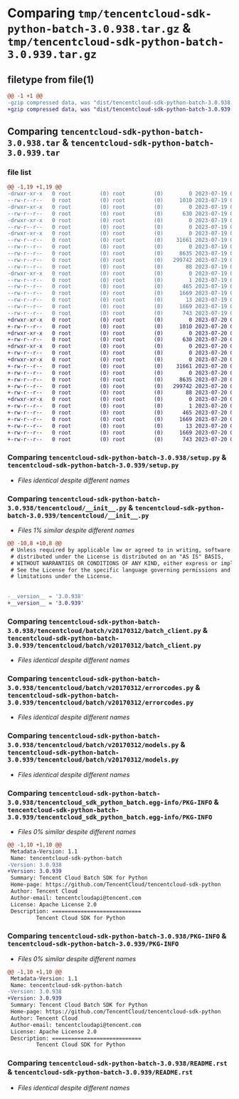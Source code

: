 # Comparing `tmp/tencentcloud-sdk-python-batch-3.0.938.tar.gz` & `tmp/tencentcloud-sdk-python-batch-3.0.939.tar.gz`

## filetype from file(1)

```diff
@@ -1 +1 @@
-gzip compressed data, was "dist/tencentcloud-sdk-python-batch-3.0.938.tar", last modified: Wed Jul 19 00:21:36 2023, max compression
+gzip compressed data, was "dist/tencentcloud-sdk-python-batch-3.0.939.tar", last modified: Thu Jul 20 00:17:53 2023, max compression
```

## Comparing `tencentcloud-sdk-python-batch-3.0.938.tar` & `tencentcloud-sdk-python-batch-3.0.939.tar`

### file list

```diff
@@ -1,19 +1,19 @@
-drwxr-xr-x   0 root         (0) root         (0)        0 2023-07-19 00:21:36.000000 tencentcloud-sdk-python-batch-3.0.938/
--rw-r--r--   0 root         (0) root         (0)     1010 2023-07-19 00:21:36.000000 tencentcloud-sdk-python-batch-3.0.938/setup.py
-drwxr-xr-x   0 root         (0) root         (0)        0 2023-07-19 00:21:36.000000 tencentcloud-sdk-python-batch-3.0.938/tencentcloud/
--rw-r--r--   0 root         (0) root         (0)      630 2023-07-19 00:21:36.000000 tencentcloud-sdk-python-batch-3.0.938/tencentcloud/__init__.py
-drwxr-xr-x   0 root         (0) root         (0)        0 2023-07-19 00:21:36.000000 tencentcloud-sdk-python-batch-3.0.938/tencentcloud/batch/
--rw-r--r--   0 root         (0) root         (0)        0 2023-07-19 00:21:36.000000 tencentcloud-sdk-python-batch-3.0.938/tencentcloud/batch/__init__.py
-drwxr-xr-x   0 root         (0) root         (0)        0 2023-07-19 00:21:36.000000 tencentcloud-sdk-python-batch-3.0.938/tencentcloud/batch/v20170312/
--rw-r--r--   0 root         (0) root         (0)    31661 2023-07-19 00:21:36.000000 tencentcloud-sdk-python-batch-3.0.938/tencentcloud/batch/v20170312/batch_client.py
--rw-r--r--   0 root         (0) root         (0)        0 2023-07-19 00:21:36.000000 tencentcloud-sdk-python-batch-3.0.938/tencentcloud/batch/v20170312/__init__.py
--rw-r--r--   0 root         (0) root         (0)     8635 2023-07-19 00:21:36.000000 tencentcloud-sdk-python-batch-3.0.938/tencentcloud/batch/v20170312/errorcodes.py
--rw-r--r--   0 root         (0) root         (0)   299742 2023-07-19 00:21:36.000000 tencentcloud-sdk-python-batch-3.0.938/tencentcloud/batch/v20170312/models.py
--rw-r--r--   0 root         (0) root         (0)       88 2023-07-19 00:21:36.000000 tencentcloud-sdk-python-batch-3.0.938/setup.cfg
-drwxr-xr-x   0 root         (0) root         (0)        0 2023-07-19 00:21:36.000000 tencentcloud-sdk-python-batch-3.0.938/tencentcloud_sdk_python_batch.egg-info/
--rw-r--r--   0 root         (0) root         (0)        1 2023-07-19 00:21:36.000000 tencentcloud-sdk-python-batch-3.0.938/tencentcloud_sdk_python_batch.egg-info/dependency_links.txt
--rw-r--r--   0 root         (0) root         (0)      465 2023-07-19 00:21:36.000000 tencentcloud-sdk-python-batch-3.0.938/tencentcloud_sdk_python_batch.egg-info/SOURCES.txt
--rw-r--r--   0 root         (0) root         (0)     1669 2023-07-19 00:21:36.000000 tencentcloud-sdk-python-batch-3.0.938/tencentcloud_sdk_python_batch.egg-info/PKG-INFO
--rw-r--r--   0 root         (0) root         (0)       13 2023-07-19 00:21:36.000000 tencentcloud-sdk-python-batch-3.0.938/tencentcloud_sdk_python_batch.egg-info/top_level.txt
--rw-r--r--   0 root         (0) root         (0)     1669 2023-07-19 00:21:36.000000 tencentcloud-sdk-python-batch-3.0.938/PKG-INFO
--rw-r--r--   0 root         (0) root         (0)      743 2023-07-19 00:21:36.000000 tencentcloud-sdk-python-batch-3.0.938/README.rst
+drwxr-xr-x   0 root         (0) root         (0)        0 2023-07-20 00:17:53.000000 tencentcloud-sdk-python-batch-3.0.939/
+-rw-r--r--   0 root         (0) root         (0)     1010 2023-07-20 00:17:53.000000 tencentcloud-sdk-python-batch-3.0.939/setup.py
+drwxr-xr-x   0 root         (0) root         (0)        0 2023-07-20 00:17:53.000000 tencentcloud-sdk-python-batch-3.0.939/tencentcloud/
+-rw-r--r--   0 root         (0) root         (0)      630 2023-07-20 00:17:53.000000 tencentcloud-sdk-python-batch-3.0.939/tencentcloud/__init__.py
+drwxr-xr-x   0 root         (0) root         (0)        0 2023-07-20 00:17:53.000000 tencentcloud-sdk-python-batch-3.0.939/tencentcloud/batch/
+-rw-r--r--   0 root         (0) root         (0)        0 2023-07-20 00:17:53.000000 tencentcloud-sdk-python-batch-3.0.939/tencentcloud/batch/__init__.py
+drwxr-xr-x   0 root         (0) root         (0)        0 2023-07-20 00:17:53.000000 tencentcloud-sdk-python-batch-3.0.939/tencentcloud/batch/v20170312/
+-rw-r--r--   0 root         (0) root         (0)    31661 2023-07-20 00:17:53.000000 tencentcloud-sdk-python-batch-3.0.939/tencentcloud/batch/v20170312/batch_client.py
+-rw-r--r--   0 root         (0) root         (0)        0 2023-07-20 00:17:53.000000 tencentcloud-sdk-python-batch-3.0.939/tencentcloud/batch/v20170312/__init__.py
+-rw-r--r--   0 root         (0) root         (0)     8635 2023-07-20 00:17:53.000000 tencentcloud-sdk-python-batch-3.0.939/tencentcloud/batch/v20170312/errorcodes.py
+-rw-r--r--   0 root         (0) root         (0)   299742 2023-07-20 00:17:53.000000 tencentcloud-sdk-python-batch-3.0.939/tencentcloud/batch/v20170312/models.py
+-rw-r--r--   0 root         (0) root         (0)       88 2023-07-20 00:17:53.000000 tencentcloud-sdk-python-batch-3.0.939/setup.cfg
+drwxr-xr-x   0 root         (0) root         (0)        0 2023-07-20 00:17:53.000000 tencentcloud-sdk-python-batch-3.0.939/tencentcloud_sdk_python_batch.egg-info/
+-rw-r--r--   0 root         (0) root         (0)        1 2023-07-20 00:17:53.000000 tencentcloud-sdk-python-batch-3.0.939/tencentcloud_sdk_python_batch.egg-info/dependency_links.txt
+-rw-r--r--   0 root         (0) root         (0)      465 2023-07-20 00:17:53.000000 tencentcloud-sdk-python-batch-3.0.939/tencentcloud_sdk_python_batch.egg-info/SOURCES.txt
+-rw-r--r--   0 root         (0) root         (0)     1669 2023-07-20 00:17:53.000000 tencentcloud-sdk-python-batch-3.0.939/tencentcloud_sdk_python_batch.egg-info/PKG-INFO
+-rw-r--r--   0 root         (0) root         (0)       13 2023-07-20 00:17:53.000000 tencentcloud-sdk-python-batch-3.0.939/tencentcloud_sdk_python_batch.egg-info/top_level.txt
+-rw-r--r--   0 root         (0) root         (0)     1669 2023-07-20 00:17:53.000000 tencentcloud-sdk-python-batch-3.0.939/PKG-INFO
+-rw-r--r--   0 root         (0) root         (0)      743 2023-07-20 00:17:53.000000 tencentcloud-sdk-python-batch-3.0.939/README.rst
```

### Comparing `tencentcloud-sdk-python-batch-3.0.938/setup.py` & `tencentcloud-sdk-python-batch-3.0.939/setup.py`

 * *Files identical despite different names*

### Comparing `tencentcloud-sdk-python-batch-3.0.938/tencentcloud/__init__.py` & `tencentcloud-sdk-python-batch-3.0.939/tencentcloud/__init__.py`

 * *Files 1% similar despite different names*

```diff
@@ -10,8 +10,8 @@
 # Unless required by applicable law or agreed to in writing, software
 # distributed under the License is distributed on an "AS IS" BASIS,
 # WITHOUT WARRANTIES OR CONDITIONS OF ANY KIND, either express or implied.
 # See the License for the specific language governing permissions and
 # limitations under the License.
 
 
-__version__ = '3.0.938'
+__version__ = '3.0.939'
```

### Comparing `tencentcloud-sdk-python-batch-3.0.938/tencentcloud/batch/v20170312/batch_client.py` & `tencentcloud-sdk-python-batch-3.0.939/tencentcloud/batch/v20170312/batch_client.py`

 * *Files identical despite different names*

### Comparing `tencentcloud-sdk-python-batch-3.0.938/tencentcloud/batch/v20170312/errorcodes.py` & `tencentcloud-sdk-python-batch-3.0.939/tencentcloud/batch/v20170312/errorcodes.py`

 * *Files identical despite different names*

### Comparing `tencentcloud-sdk-python-batch-3.0.938/tencentcloud/batch/v20170312/models.py` & `tencentcloud-sdk-python-batch-3.0.939/tencentcloud/batch/v20170312/models.py`

 * *Files identical despite different names*

### Comparing `tencentcloud-sdk-python-batch-3.0.938/tencentcloud_sdk_python_batch.egg-info/PKG-INFO` & `tencentcloud-sdk-python-batch-3.0.939/tencentcloud_sdk_python_batch.egg-info/PKG-INFO`

 * *Files 0% similar despite different names*

```diff
@@ -1,10 +1,10 @@
 Metadata-Version: 1.1
 Name: tencentcloud-sdk-python-batch
-Version: 3.0.938
+Version: 3.0.939
 Summary: Tencent Cloud Batch SDK for Python
 Home-page: https://github.com/TencentCloud/tencentcloud-sdk-python
 Author: Tencent Cloud
 Author-email: tencentcloudapi@tencent.com
 License: Apache License 2.0
 Description: ============================
         Tencent Cloud SDK for Python
```

### Comparing `tencentcloud-sdk-python-batch-3.0.938/PKG-INFO` & `tencentcloud-sdk-python-batch-3.0.939/PKG-INFO`

 * *Files 0% similar despite different names*

```diff
@@ -1,10 +1,10 @@
 Metadata-Version: 1.1
 Name: tencentcloud-sdk-python-batch
-Version: 3.0.938
+Version: 3.0.939
 Summary: Tencent Cloud Batch SDK for Python
 Home-page: https://github.com/TencentCloud/tencentcloud-sdk-python
 Author: Tencent Cloud
 Author-email: tencentcloudapi@tencent.com
 License: Apache License 2.0
 Description: ============================
         Tencent Cloud SDK for Python
```

### Comparing `tencentcloud-sdk-python-batch-3.0.938/README.rst` & `tencentcloud-sdk-python-batch-3.0.939/README.rst`

 * *Files identical despite different names*

